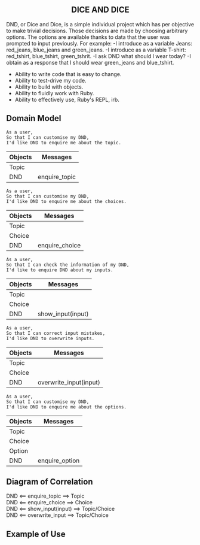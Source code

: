 <h2 align="center">DICE AND DICE</h2>
DND, or Dice and Dice, is a simple individual project which has per objective to make trivial decisions. Those decisions are made by choosing arbitrary options. The options are available thanks to data that the user was prompted to input previously.
For example:
-I introduce as a variable Jeans: red_jeans, blue_jeans and green_jeans.
-I introduce as a variable T-shirt: red_tshirt, blue_tshirt, green_tshrit.
-I ask DND what should I wear today?
-I obtain as a response that I should wear green_jeans and blue_tshirt.

* Ability to write code that is easy to change.
* Ability to test-drive my code.
* Ability to build with objects.
* Ability to fluidly work with Ruby.
* Ability to effectively use, Ruby's REPL, irb.

## Domain Model
```
As a user,
So that I can customise my DND,
I'd like DND to enquire me about the topic.
```
|Objects|Messages|
|--|--|
|Topic||
|DND|enquire_topic|
```
As a user,
So that I can customise my DND,
I'd like DND to enquire me about the choices.
```
|Objects|Messages|
|--|--|
|Topic||
|Choice||
|DND|enquire_choice|
```
As a user,
So that I can check the information of my DND,
I'd like to enquire DND about my inputs.
```
|Objects|Messages|
|--|--|
|Topic||
|Choice||
|DND|show_input(input)|
```
As a user,
So that I can correct input mistakes,
I'd like DND to overwrite inputs.
```
|Objects|Messages|
|--|--|
|Topic||
|Choice||
|DND|overwrite_input(input)|
```
As a user,
So that I can customise my DND,
I'd like DND to enquire me about the options.
```
|Objects|Messages|
|--|--|
|Topic||
|Choice||
|Option||
|DND|enquire_option|

## Diagram of Correlation

DND <== enquire_topic ==> Topic </br>
DND <== enquire_choice ==> Choice </br>
DND <== show_input(input) ==> Topic/Choice </br>
DND <== overwrite_input ==> Topic/Choice </br>

## Example of Use
